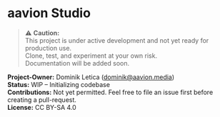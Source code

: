 # aavion Studio
> :warning: **Caution:**  
> This project is under active development and not yet ready for production use.  
> Clone, test, and experiment at your own risk.  
> Documentation will be added soon.  

**Project-Owner:** Dominik Letica (dominik@aavion.media)  
**Status:** WIP – Initializing codebase  
**Contributions:** Not yet permitted. Feel free to file an issue first before creating a pull-request.  
**License:** CC BY-SA 4.0
